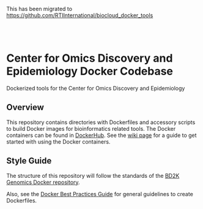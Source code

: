 This has been migrated to https://github.com/RTIInternational/biocloud_docker_tools

<br><br>

# Center for Omics Discovery and Epidemiology Docker Codebase
Dockerized tools for the Center for Omics Discovery and Epidemiology

## Overview

This repository contains directories with Dockerfiles and accessory scripts to build Docker images for bioinformatics related tools. The Docker containers can be found in [DockerHub](https://hub.docker.com/u/rticode). See the [wiki page](https://github.com/RTIInternational/code_docker_lib/wiki/Docker-User-Guide) for a guide to get started with using the Docker containers.

## Style Guide

The structure of this repository will follow the standards of the [BD2K Genomics Docker repository](https://github.com/BD2KGenomics/cgl-docker-lib/blob/master/README.md).

Also, see the [Docker Best Practices Guide](https://docs.docker.com/develop/develop-images/dockerfile_best-practices/) for general guidelines to create Dockerfiles.
